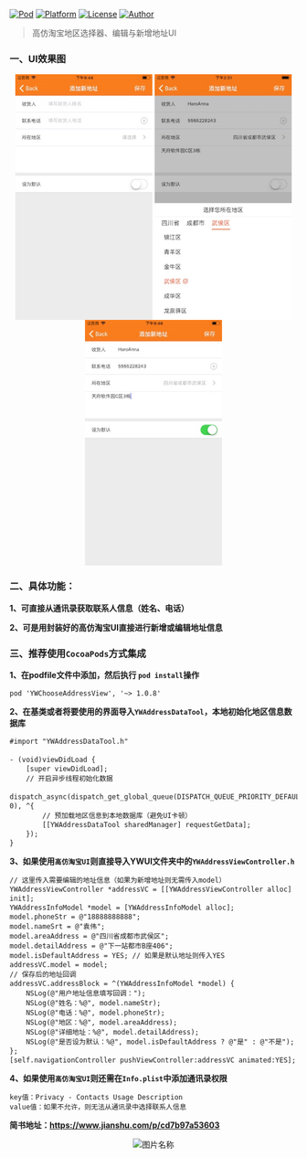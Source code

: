 <!--[![license](https://img.shields.io/github/license/mashape/apistatus.svg)](https://github.com/90candy/YWChooseAddressView)-->

[![Pod](https://img.shields.io/badge/Pod-1.0.8-orange.svg)](https://github.com/90candy)
[![Platform](https://img.shields.io/badge/Platform-iOS-ff69b4.svg)](https://github.com/90candy)
 [![License](https://img.shields.io/github/license/alibaba/dubbo.svg)](https://github.com/90candy)
[![Author](https://img.shields.io/badge/Author-阿唯不知道-blue.svg)](https://www.jianshu.com/u/0f7d26d766f4)


> 高仿淘宝地区选择器、编辑与新增地址UI

### 一、UI效果图
<div align="center">    
	<img src = "./UI效果图1.jpeg" width = "240" height = "430" alt="图片名称" align = center />
	<img src = "./UI效果图2.jpeg" width = "240" height = "430" alt="图片名称" align = center />
	<img src = "./UI效果图3.jpeg" width = "240" height = "430" alt="图片名称" align = center />
</div>

### 二、具体功能：

**1、可直接从通讯录获取联系人信息（姓名、电话）**

**2、可是用封装好的高仿淘宝UI直接进行新增或编辑地址信息**


### 三、推荐使用`CocoaPods`方式集成
**1、在podfile文件中添加，然后执行 `pod install`操作**

```
pod 'YWChooseAddressView', '~> 1.0.8'
```

**2、在基类或者将要使用的界面导入`YWAddressDataTool`，本地初始化地区信息数据库**

```
#import "YWAddressDataTool.h"

- (void)viewDidLoad {
    [super viewDidLoad];
    // 开启异步线程初始化数据
	dispatch_async(dispatch_get_global_queue(DISPATCH_QUEUE_PRIORITY_DEFAULT, 0), ^{
        // 预加载地区信息到本地数据库（避免UI卡顿）
        [[YWAddressDataTool sharedManager] requestGetData];
    });
}

```
**3、如果使用`高仿淘宝UI`则直接导入YWUI文件夹中的`YWAddressViewController.h`**

```
// 这里传入需要编辑的地址信息（如果为新增地址则无需传入model）
YWAddressViewController *addressVC = [[YWAddressViewController alloc] init];
YWAddressInfoModel *model = [YWAddressInfoModel alloc];
model.phoneStr = @"18888888888";
model.nameSrt = @"袁伟";
model.areaAddress = @"四川省成都市武侯区";
model.detailAddress = @"下一站都市B座406";
model.isDefaultAddress = YES; // 如果是默认地址则传入YES
addressVC.model = model;
// 保存后的地址回调
addressVC.addressBlock = ^(YWAddressInfoModel *model) {
    NSLog(@"用户地址信息填写回调：");
    NSLog(@"姓名：%@", model.nameStr);
    NSLog(@"电话：%@", model.phoneStr);
    NSLog(@"地区：%@", model.areaAddress);
    NSLog(@"详细地址：%@", model.detailAddress);
    NSLog(@"是否设为默认：%@", model.isDefaultAddress ? @"是" : @"不是");
};
[self.navigationController pushViewController:addressVC animated:YES];
```

**4、如果使用`高仿淘宝UI`则还需在`Info.plist`中添加通讯录权限**

```
key值：Privacy - Contacts Usage Description
value值：如果不允许，则无法从通讯录中选择联系人信息
```

**简书地址：https://www.jianshu.com/p/cd7b97a53603**

<div align="center">    
	<img src = "http://upload-images.jianshu.io/upload_images/2822163-b2da3cbb19aa123f.png" width = "300" height = "100" alt="图片名称" align = center />
</div>

